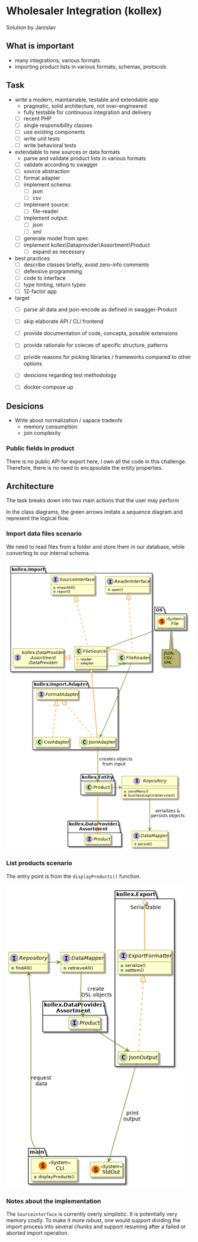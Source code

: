 # Wholesaler Integration (kollex)

Solution by Jaroslav

## What is important

- many integrations, various formats
- importing product lists in various formats, schemas, protocols

## Task

- write a modern, maintainable, testable and extendable app
  - pragmatic, solid architecture, not over-engineered
  - fully testable for continuous integration and delivery 
  - [ ] recent PHP
  - [ ] single responsibility classes
  - [ ] use existing components
  - [ ] write unit tests
  - [ ] write behavioral tests
- extendable to new sources or data formats
  - parse and validate product lists in various formats
  - [ ] validate according to swagger
  - [ ] source abstraction
  - [ ] format adapter
  - [ ] implement schema:
    - [ ] json
    - [ ] csv 
  - [ ] implement source:
    - [ ] file-reader
  - [ ] implement output:
     - [ ] json
     - [ ] xml
  - [ ] generate model from spec
  - [ ] implement kollex\Dataprovider\Assortment\Product
    - [ ] expand as necessary
- best practices
  - [ ] describe classes briefly, avoid zero-info comments
  - [ ] defensive programming
  - [ ] code to interface
  - [ ] type hinting, return types
  - [ ] 12-factor app
- target
  - [ ] parse all data and json-encode as defined in swagger-Product
  - [ ] skip elaborate API / CLI frontend
  - [ ] provide documentation of code, concepts, possible extensions
  - [ ] provide rationale for coieces of specific structure, patterns
  - [ ] privide reasons for picking libraries / frameworks compared to other options 
  - [ ] desicions regarding test methodology
  - [ ] docker-compose up


## Desicions

- Write about normalization / sapace tradeofs
    - memory consumption
    - join complexity

### Public fields in product

There is no public API for export here, I own all the code in this challenge.
Therefore, there is no need to encapsulate the entity properties.


## Architecture

The task breaks down into two main actions that the user may perform

In the class diagrams, the green arrows imitate a sequence diagram
and represent the logical flow.

### Import data files scenario

We need to read files from a folder and store them in our database,
while converting to our internal schema.

![import](doc/import-scenario.class.png "Import scenario")


### List products scenario

The entry point is from the `displayProducts()` function.

![list](doc/list-scenario.class.png "Import scenario")


### Notes about the implementation

The `Sourceinterface` is currently overly simplistic. It is potentially very memory costly.
To make it more robust, one would support dividing the import process into several chunks
and support resuming after a failed or aborted import operation.



